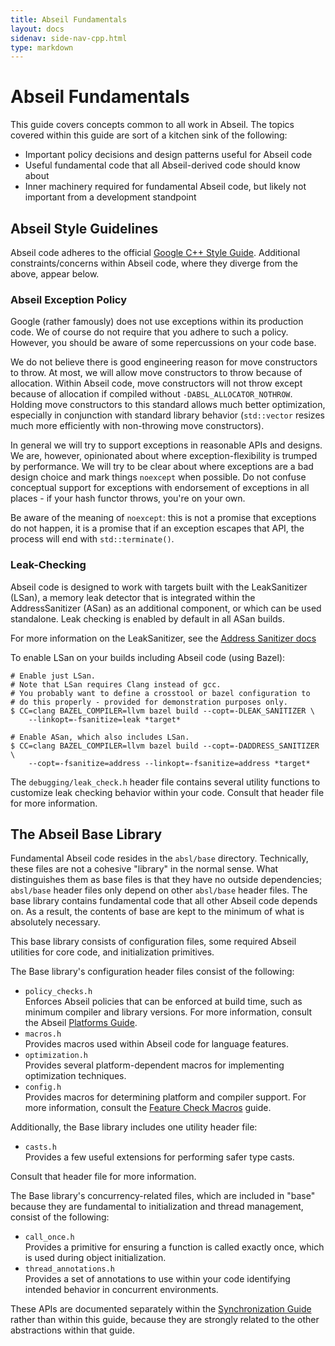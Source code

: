 ```yaml
---
title: Abseil Fundamentals
layout: docs
sidenav: side-nav-cpp.html
type: markdown
---
```


# Abseil Fundamentals

This guide covers concepts common to all work in Abseil. The topics covered
within this guide are sort of a kitchen sink of the following:

* Important policy decisions and design patterns useful for Abseil code
* Useful fundamental code that all Abseil-derived code should know about
* Inner machinery required for fundamental Abseil code, but likely not important
  from a development standpoint

## Abseil Style Guidelines

Abseil code adheres to the official
[Google C++ Style Guide](https://google.github.io/styleguide/cppguide.html).
Additional constraints/concerns within Abseil code, where they diverge from the
above, appear below.

### Abseil Exception Policy

Google (rather famously) does not use exceptions within its production code. We
of course do not require that you adhere to such a policy. However, you should
be aware of some repercussions on your code base.

We do not believe there is good engineering reason for move constructors to
throw. At most, we will allow move constructors to throw because of allocation.
Within Abseil code, move constructors will not throw except because of
allocation if compiled without `-DABSL_ALLOCATOR_NOTHROW`. Holding move
constructors to this standard allows much better optimization, especially in
conjunction with standard library behavior (`std::vector` resizes much more
efficiently with non-throwing move constructors).

In general we will try to support exceptions in reasonable APIs and designs.
We are, however, opinionated about where exception-flexibility is trumped by
performance. We will try to be clear about where exceptions are a bad design
choice and mark things `noexcept` when possible. Do not confuse conceptual
support for exceptions with endorsement of exceptions in all places - if your
hash functor throws, you're on your own.

Be aware of the meaning of `noexcept`: this is not a promise that exceptions
do not happen, it is a promise that if an exception escapes that API, the
process will end with `std::terminate()`.

### Leak-Checking

Abseil code is designed to work with targets built with the LeakSanitizer
(LSan), a memory leak detector that is integrated within the AddressSanitizer
(ASan) as an additional component, or which can be used standalone. Leak
checking is enabled by default in all ASan builds.

For more information on the LeakSanitizer, see the
[Address Sanitizer docs](https://github.com/google/sanitizers/wiki/AddressSanitizerLeakSanitizer)

To enable LSan on your builds including Abseil code (using Bazel):

```
# Enable just LSan.
# Note that LSan requires Clang instead of gcc.
# You probably want to define a crosstool or bazel configuration to
# do this properly - provided for demonstration purposes only.
$ CC=clang BAZEL_COMPILER=llvm bazel build --copt=-DLEAK_SANITIZER \
    --linkopt=-fsanitize=leak *target*

# Enable ASan, which also includes LSan.
$ CC=clang BAZEL_COMPILER=llvm bazel build --copt=-DADDRESS_SANITIZER \
    --copt=-fsanitize=address --linkopt=-fsanitize=address *target*
```

The `debugging/leak_check.h` header file contains several utility functions to
customize leak checking behavior within your code. Consult that header file for
more information.

## The Abseil Base Library

Fundamental Abseil code resides in the `absl/base` directory. Technically, these
files are not a cohesive "library" in the normal sense. What distinguishes them
as base files is that they have no outside dependencies; `absl/base` header
files only depend on other `absl/base` header files. The base library contains
fundamental code that all other Abseil code depends on. As a result, the
contents of base are kept to the minimum of what is absolutely necessary.

This base library consists of configuration files, some required Abseil
utilities for core code, and initialization primitives.

The Base library's configuration header files consist of the following:

* `policy_checks.h`<br />
  Enforces Abseil policies that can be enforced at build time,
  such as minimum compiler and library versions. For more information, consult
  the Abseil [Platforms Guide](/docs/cpp/platforms).
* `macros.h`<br />
  Provides macros used within Abseil code for language features.
* `optimization.h`<br />
  Provides several platform-dependent macros for implementing
  optimization techniques.
* `config.h`<br />
  Provides macros for determining platform and compiler support.
  For more information, consult the
  [Feature Check Macros](/docs/cpp/platforms/feature_checks) guide.

Additionally, the Base library includes one utility header file:

* `casts.h`<br />
  Provides a few useful extensions for performing safer type casts.

Consult that header file for more information.

The Base library's concurrency-related files, which are included in "base"
because they are fundamental to initialization and thread management, consist
of the following:

* `call_once.h`<br />
  Provides a primitive for ensuring a function is called exactly
  once, which is used during object initialization.
* `thread_annotations.h`<br />
  Provides a set of annotations to use within your code
  identifying intended behavior in concurrent environments.

These APIs are documented separately within the
[Synchronization Guide](synchronization) rather than within this guide,
because they are strongly related to the other abstractions within that guide.
